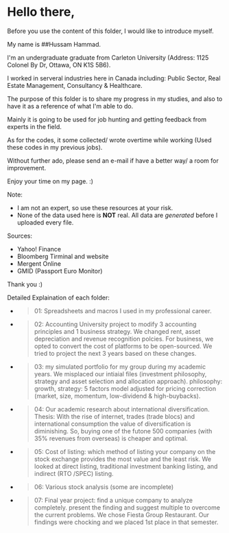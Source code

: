 # Hello there,


Before you use the content of this folder, I would like to introduce myself.

My name is ##Hussam Hammad.

I'm an undergraduate graduate from Carleton University (Address: 1125 Colonel By Dr, Ottawa, ON K1S 5B6).

I worked in serveral industries here in Canada including: Public Sector, Real Estate Management, Consultancy & Healthcare.


The purpose of this folder is to share my progress in my studies, and also to have it as a reference of what I'm able to do. 

Mainly it is going to be used for job hunting and getting feedback from experts in the field. 

As for the codes, it some collected/ wrote overtime while working (Used these codes in my previous jobs).

Without further ado, please send an e-mail if have a better way/ a room for improvement.

Enjoy your time on my page. :)


Note: 
* I am not an expert, so use these resources at your risk. 
* None of the data used here is **NOT** real. All data are *generated* before I uploaded every file.


Sources: 
* Yahoo! Finance
* Bloomberg Tirminal and website
* Mergent Online
* GMID (Passport Euro Monitor)


Thank you :)



Detailed Explaination of each folder:
* > 01: Spreadsheets and macros I used in my professional career.
* > 02: Accounting University project to modify 3 accounting principles and 1 business strategy. We changed rent, asset depreciation and revenue recognition polcies.  For business, we opted to convert the cost of platforms to be open-sourced. We tried to project the next 3 years based on these changes.
* > 03: my simulated portfolio for my group during my academic years. We misplaced our intiaial files (investment philosophy, strategy and asset selection and allocation approach). philosophy: growth, strategy: 5 factors model adjusted for pricing correction (market, size, momentum, low-dividend & high-buybacks). 
* > 04: Our academic research about international diversification. Thesis: With the rise of internet, trades (trade blocs) and international consumption the value of diversification is diminishing. So, buying one of the futone 500 companies (with 35% revenues from overseas) is cheaper and optimal. 
* > 05: Cost of listing: which method of listing your company on the stock exchange provides the most value and the least risk. We looked at direct listing, traditional investment banking listing, and indirect (RTO /SPEC) listing.
* > 06: Various stock analysis (some are incomplete) 
* > 07: Final year project: find a unique company to analyze completely. present the finding and suggest multiple to overcome the current problems. We chose Fiesta Group Restaurant. Our findings were chocking and we placed 1st place in that semester. 
